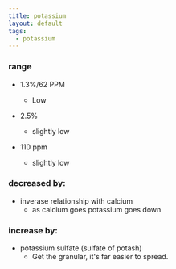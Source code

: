 ```yaml
---
title: potassium
layout: default
tags: 
  - potassium
---
```


### range
- 1.3%/62 PPM
  - Low
- 2.5%
  - slightly low

- 110 ppm
  - slightly low

### decreased by: 
- inverase relationship with calcium
  - as calcium goes potassium goes down

### increase by:
- potassium sulfate (sulfate of potash) 
  - Get the granular, it's far easier to spread.
